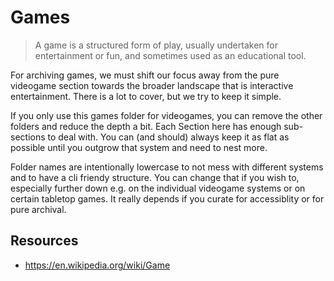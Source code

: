 # Games

> A game is a structured form of play, usually undertaken for entertainment or fun, and sometimes used as an educational tool.



For archiving games, we must shift our focus away from the pure videogame section towards the broader landscape that is interactive entertainment. There is a lot to cover, but we try to keep it simple.

If you only use this games folder for videogames, you can remove the other folders and reduce the depth a bit. Each Section here has enough sub-sections to deal with. You can (and should) always keep it as flat as possible until you outgrow that system and need to nest more.

Folder names are intentionally lowercase to not mess with different systems and to have a cli friendy structure. You can change that if you wish to, especially further down e.g. on the individual videogame systems or on certain tabletop games. It really depends if you curate for accessiblity or for pure archival.



## Resources

- https://en.wikipedia.org/wiki/Game

